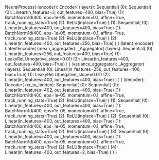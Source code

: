 NeuralProcess(
  (encoder): Encoder(
    (layers): Sequential(
      (0): Sequential(
        (0): Linear(in_features=3, out_features=400, bias=True)
        (1): BatchNorm1d(400, eps=1e-05, momentum=0.1, affine=True, track_running_stats=True)
        (2): ReLU(inplace=True)
      )
      (1): Sequential(
        (0): Linear(in_features=400, out_features=400, bias=True)
        (1): BatchNorm1d(400, eps=1e-05, momentum=0.1, affine=True, track_running_stats=True)
        (2): ReLU(inplace=True)
      )
      (2): Linear(in_features=400, out_features=256, bias=True)
    )
  )
  (latent_encoder): LatentEncoder(
    (mean_aggregater): _Aggregator(
      (layers): Sequential(
        (0): Linear(in_features=256, out_features=400, bias=True)
        (1): LeakyReLU(negative_slope=0.01)
        (2): Linear(in_features=400, out_features=400, bias=True)
      )
    )
    (variance_aggregator): _Aggregator(
      (layers): Sequential(
        (0): Linear(in_features=256, out_features=400, bias=True)
        (1): LeakyReLU(negative_slope=0.01)
        (2): Linear(in_features=400, out_features=400, bias=True)
      )
    )
  )
  (decoder): Decoder(
    (xr_to_hidden): Sequential(
      (0): Sequential(
        (0): Linear(in_features=402, out_features=400, bias=True)
        (1): BatchNorm1d(400, eps=1e-05, momentum=0.1, affine=True, track_running_stats=True)
        (2): ReLU(inplace=True)
      )
      (1): Sequential(
        (0): Linear(in_features=400, out_features=400, bias=True)
        (1): BatchNorm1d(400, eps=1e-05, momentum=0.1, affine=True, track_running_stats=True)
        (2): ReLU(inplace=True)
      )
      (2): Sequential(
        (0): Linear(in_features=400, out_features=400, bias=True)
        (1): BatchNorm1d(400, eps=1e-05, momentum=0.1, affine=True, track_running_stats=True)
        (2): ReLU(inplace=True)
      )
      (3): Sequential(
        (0): Linear(in_features=400, out_features=400, bias=True)
        (1): BatchNorm1d(400, eps=1e-05, momentum=0.1, affine=True, track_running_stats=True)
        (2): ReLU(inplace=True)
      )
      (4): Linear(in_features=400, out_features=2, bias=True)
    )
  )
)
